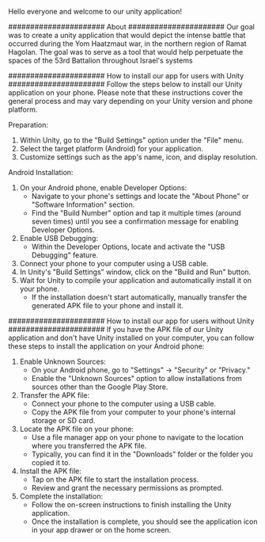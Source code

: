 Hello everyone and welcome to our unity application!

######################
About
######################
Our goal was to create a unity application that would depict the intense battle that occurred during the Yom Haatzmaut war, in
the northern region of Ramat Hagolan.
The goal was to serve as a tool that would help perpetuate the spaces of 
the 53rd Battalion throughout Israel's systems

######################
How to install our app for users with Unity
######################
Follow the steps below to install our Unity application on your phone.
Please note that these instructions cover the general process and may vary depending on your Unity version and phone platform.

Preparation:
1. Within Unity, go to the "Build Settings" option under the "File" menu.
2. Select the target platform (Android) for your application.
3. Customize settings such as the app's name, icon, and display resolution.

Android Installation:
1. On your Android phone, enable Developer Options:
   - Navigate to your phone's settings and locate the "About Phone" or "Software Information" section.
   - Find the "Build Number" option and tap it multiple times (around seven times) until you see a confirmation message for enabling Developer Options.
2. Enable USB Debugging:
   - Within the Developer Options, locate and activate the "USB Debugging" feature.
3. Connect your phone to your computer using a USB cable.
4. In Unity's "Build Settings" window, click on the "Build and Run" button.
5. Wait for Unity to compile your application and automatically install it on your phone.
   - If the installation doesn't start automatically, manually transfer the generated APK file to your phone and install it.

######################
How to install our app for users without Unity
######################
If you have the APK file of our Unity application and don't have Unity installed on your computer, you can follow these steps to install
the application on your Android phone:

1. Enable Unknown Sources:
   - On your Android phone, go to "Settings" -> "Security" or "Privacy."
   - Enable the "Unknown Sources" option to allow installations from sources other than the Google Play Store.
2. Transfer the APK file:
   - Connect your phone to the computer using a USB cable.
   - Copy the APK file from your computer to your phone's internal storage or SD card.
3. Locate the APK file on your phone:
   - Use a file manager app on your phone to navigate to the location where you transferred the APK file.
   - Typically, you can find it in the "Downloads" folder or the folder you copied it to.
4. Install the APK file:
   - Tap on the APK file to start the installation process.
   - Review and grant the necessary permissions as prompted.
5. Complete the installation:
   - Follow the on-screen instructions to finish installing the Unity application.
   - Once the installation is complete, you should see the application icon in your app drawer or on the home screen.


